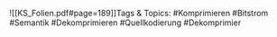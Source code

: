 
![[KS_Folien.pdf#page=189]]Tags & Topics:
   #Komprimieren
   #Bitstrom
   #Semantik
   #Dekomprimieren
   #Quellkodierung
   #Dekomprimier